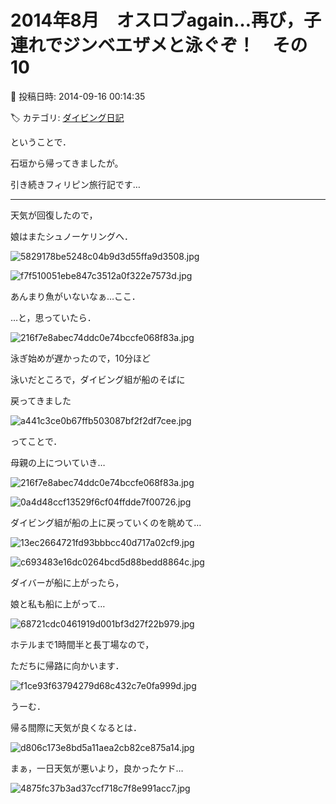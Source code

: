 # 2014年8月　オスロブagain…再び，子連れでジンベエザメと泳ぐぞ！　その10

📅 投稿日時: 2014-09-16 00:14:35

🏷️ カテゴリ: [ダイビング日記](ce3a7a8d424d112fce83ee85c81a0e344.md)

ということで．


石垣から帰ってきましたが。


引き続きフィリピン旅行記です…





-----


天気が回復したので，


娘はまたシュノーケリングへ．




![5829178be5248c04b9d3d55ffa9d3508.jpg](images/5829178be5248c04b9d3d55ffa9d3508.jpg)









![f7f510051ebe847c3512a0f322e7573d.jpg](images/f7f510051ebe847c3512a0f322e7573d.jpg)




あんまり魚がいないなぁ…ここ．





…と，思っていたら．




![216f7e8abec74ddc0e74bccfe068f83a.jpg](images/216f7e8abec74ddc0e74bccfe068f83a.jpg)




泳ぎ始めが遅かったので，10分ほど


泳いだところで，ダイビング組が船のそばに


戻ってきました




![a441c3ce0b67ffb503087bf2f2df7cee.jpg](images/a441c3ce0b67ffb503087bf2f2df7cee.jpg)




ってことで．


母親の上についていき…




![216f7e8abec74ddc0e74bccfe068f83a.jpg](images/216f7e8abec74ddc0e74bccfe068f83a.jpg)









![0a4d48ccf13529f6cf04ffdde7f00726.jpg](images/0a4d48ccf13529f6cf04ffdde7f00726.jpg)




ダイビング組が船の上に戻っていくのを眺めて…




![13ec2664721fd93bbbcc40d717a02cf9.jpg](images/13ec2664721fd93bbbcc40d717a02cf9.jpg)









![c693483e16dc0264bcd5d88bedd8864c.jpg](images/c693483e16dc0264bcd5d88bedd8864c.jpg)




ダイバーが船に上がったら，


娘と私も船に上がって…




![68721cdc0461919d001bf3d27f22b979.jpg](images/68721cdc0461919d001bf3d27f22b979.jpg)




ホテルまで1時間半と長丁場なので，


ただちに帰路に向かいます．




![f1ce93f63794279d68c432c7e0fa999d.jpg](images/f1ce93f63794279d68c432c7e0fa999d.jpg)




うーむ．


帰る間際に天気が良くなるとは．




![d806c173e8bd5a11aea2cb82ce875a14.jpg](images/d806c173e8bd5a11aea2cb82ce875a14.jpg)




まぁ，一日天気が悪いより，良かったケド…




![4875fc37b3ad37ccf718c7f8e991acc7.jpg](images/4875fc37b3ad37ccf718c7f8e991acc7.jpg)
